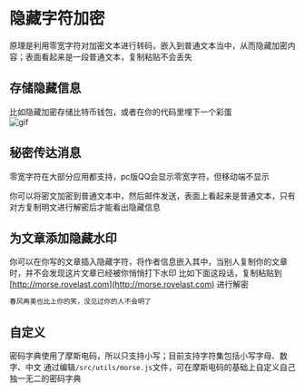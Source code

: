 # 隐藏字符加密

原理是利用零宽字符对加密文本进行转码，嵌入到普通文本当中，从而隐藏加密内容；表面看起来是一段普通文本，复制粘贴不会丢失  

## 存储隐藏信息  

比如隐藏加密存储比特币钱包，或者在你的代码里埋下一个彩蛋  
![gif](https://raw.githubusercontent.com/rover95/morse-encrypt/master/src/assets/morse-b.gif)

## 秘密传达消息

零宽字符在大部分应用都支持，pc版QQ会显示零宽字符，但移动端不显示

你可以将密文加密到普通文本中，然后邮件发送，表面上看起来是普通文本，只有对方复制明文进行解密后才能看出隐藏信息

## 为文章添加隐藏水印

你可以在你写的文章插入隐藏字符，将作者信息嵌入其中，当别人复制你的文章时，并不会发现这片文章已经被你悄悄打下水印
比如下面这段话，复制粘贴到 [http://morse.rovelast.com](http://morse.rovelast.com) 进行解密

```txt
春风再美也比上你的笑，‌‍‌​‍‍‍​‌‌‌‍​‌​‌‍‌‌​‌‍​‌‌‌​‍没见过你的人不会明了
```

## 自定义
密码字典使用了摩斯电码，所以只支持小写；目前支持字符集包括小写字母、数字、中文
通过编辑`/src/utils/morse.js`文件，可在摩斯电码的基础上自定义自己独一无二的密码字典

